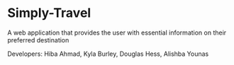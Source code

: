 # Simply-Travel
A web application that provides the user with essential information on their preferred destination

Developers: Hiba Ahmad, Kyla Burley, Douglas Hess, Alishba Younas
